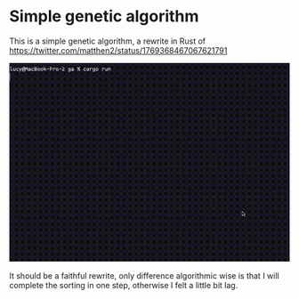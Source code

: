 # Simple genetic algorithm

This is a simple genetic algorithm, a rewrite in Rust of
https://twitter.com/matthen2/status/1769368467067621791

![demo](./asset/demo.gif)

It should be a faithful rewrite, only difference algorithmic wise is that I will complete the sorting in one step,
otherwise I felt a little bit lag.
